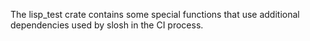 The lisp_test crate contains some special functions that use additional dependencies
used by slosh in the CI process.
